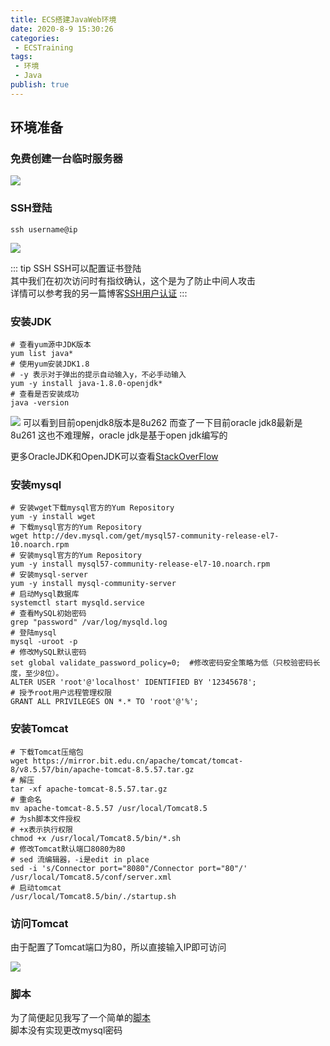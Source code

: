 ```yaml
---    
title: ECS搭建JavaWeb环境
date: 2020-8-9 15:30:26    
categories:    
 - ECSTraining    
tags:    
 - 环境
 - Java    
publish: true    
---    
```


## 环境准备

### 免费创建一台临时服务器  

<img src="https://ikaros-picture.oss-cn-shenzhen.aliyuncs.com/typora/Ikaros/20200810084202.png">

### SSH登陆

```shell
ssh username@ip
```

<img src="https://ikaros-picture.oss-cn-shenzhen.aliyuncs.com/typora/Ikaros/20200810084455.png">

::: tip SSH
SSH可以配置证书登陆  
其中我们在初次访问时有指纹确认，这个是为了防止中间人攻击    
详情可以参考我的另一篇博客[SSH用户认证](http://blog.ikarosx.cn/docs/views/Web/2020/08/SSH%E7%94%A8%E6%88%B7%E8%AE%A4%E8%AF%81.html)
:::

### 安装JDK

```shell
# 查看yum源中JDK版本
yum list java*
# 使用yum安装JDK1.8
# -y 表示对于弹出的提示自动输入y，不必手动输入
yum -y install java-1.8.0-openjdk*
# 查看是否安装成功
java -version
```

<img src="https://ikaros-picture.oss-cn-shenzhen.aliyuncs.com/typora/Ikaros/20200810091209.png">
可以看到目前openjdk8版本是8u262  
而查了一下目前oracle jdk8最新是8u261  
这也不难理解，oracle jdk是基于open jdk编写的  

更多OracleJDK和OpenJDK可以查看[StackOverFlow](https://stackoverflow.com/questions/22358071/differences-between-oracle-jdk-and-openjdk?r=SearchResults)

### 安装mysql

```shell
# 安装wget下载mysql官方的Yum Repository
yum -y install wget
# 下载mysql官方的Yum Repository
wget http://dev.mysql.com/get/mysql57-community-release-el7-10.noarch.rpm
# 安装mysql官方的Yum Repository
yum -y install mysql57-community-release-el7-10.noarch.rpm
# 安装mysql-server
yum -y install mysql-community-server
# 启动Mysql数据库
systemctl start mysqld.service
# 查看MySQL初始密码
grep "password" /var/log/mysqld.log
# 登陆mysql
mysql -uroot -p
# 修改MySQL默认密码
set global validate_password_policy=0;  #修改密码安全策略为低（只校验密码长度，至少8位）。
ALTER USER 'root'@'localhost' IDENTIFIED BY '12345678';
# 授予root用户远程管理权限
GRANT ALL PRIVILEGES ON *.* TO 'root'@'%';
```

### 安装Tomcat
```shell
# 下载Tomcat压缩包
wget https://mirror.bit.edu.cn/apache/tomcat/tomcat-8/v8.5.57/bin/apache-tomcat-8.5.57.tar.gz
# 解压
tar -xf apache-tomcat-8.5.57.tar.gz 
# 重命名
mv apache-tomcat-8.5.57 /usr/local/Tomcat8.5
# 为sh脚本文件授权
# +x表示执行权限
chmod +x /usr/local/Tomcat8.5/bin/*.sh
# 修改Tomcat默认端口8080为80
# sed 流编辑器，-i是edit in place
sed -i 's/Connector port="8080"/Connector port="80"/' /usr/local/Tomcat8.5/conf/server.xml
# 启动tomcat
/usr/local/Tomcat8.5/bin/./startup.sh
```

### 访问Tomcat
由于配置了Tomcat端口为80，所以直接输入IP即可访问

<img src="https://ikaros-picture.oss-cn-shenzhen.aliyuncs.com/typora/Ikaros/20200810102109.png">

### 脚本
为了简便起见我写了一个简单的[脚本](https://ikaros-picture.oss-cn-shenzhen.aliyuncs.com/typora/Ikaros/ECS_java_web_env_install.sh)  
脚本没有实现更改mysql密码  
